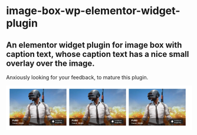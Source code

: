 # image-box-wp-elementor-widget-plugin

## An elementor widget plugin for image box with caption text, whose caption text has a nice small overlay over the image. 

Anxiously looking for your feedback, to mature this plugin.

![image description](img/wp-elementor-widget.png)